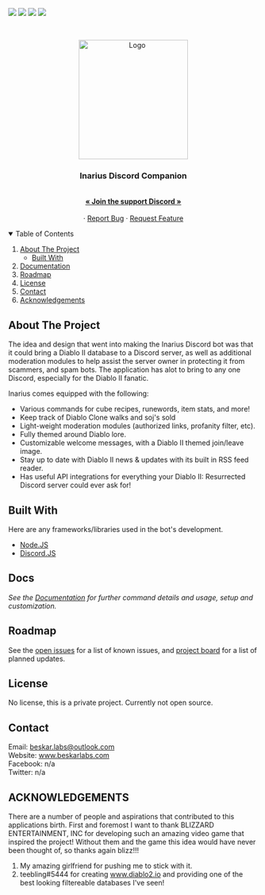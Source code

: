 <!-- PROJECT SHIELDS -->
<!--
*** I'm using markdown "reference style" links for readability.
*** Reference links are enclosed in brackets [ ] instead of parentheses ( ).
*** See the bottom of this document for the declaration of the reference variables
*** for contributors-url, forks-url, etc. This is an optional, concise syntax you may use.
*** https://www.markdownguide.org/basic-syntax/#reference-style-links
-->
[![][readme-shield]][readme-url]
[![][version-shield]][version-url]
[![][issues-shield]][issues-url]
![][discord-shield]



<!-- PROJECT LOGO -->
<br />
<p align="center">
    <img src="https://imgur.com/GH5VnSq.png" alt="Logo" width="220" height="240">

  <h3 align="center">Inarius Discord Companion</h3>

  <p align="center">
    <br />
    <a href="https://discord.gg/WqunCan"><strong>« Join the support Discord »</strong></a>
    <br />
    <br />
    <!-- <a href="https://github.com/othneildrew/Best-README-Template">Invite the Bot</a> -->
    ·
    <a href="https://github.com/ALCHElVlY/inarius/issues">Report Bug</a>
    ·
    <a href="https://github.com/ALCHElVlY/inarius/issues">Request Feature</a>
  </p>
</p>



<!-- TABLE OF CONTENTS -->
<details open="open">
  <summary>Table of Contents</summary>
  <ol>
    <li>
      <a href="#about-the-project">About The Project</a>
      <ul>
        <li><a href="#built-with">Built With</a></li>
      </ul>
    </li>
    <li><a href="#docs">Documentation</a></li>
    <li><a href="#roadmap">Roadmap</a></li>
    <li><a href="#license">License</a></li>
    <li><a href="#contact">Contact</a></li>
    <li><a href="#acknowledgements">Acknowledgements</a></li>
  </ol>
</details>



<!-- ABOUT THE PROJECT -->
## About The Project

<!-- [![Product Name Screen Shot][product-screenshot]](https://example.com) -->

The idea and design that went into making the Inarius Discord bot was that it could bring a Diablo II database to a Discord server, as well as additional moderation modules to help assist the server owner in protecting it from scammers, and spam bots. The application has alot to bring to any one Discord, especially for the Diablo II fanatic.

Inarius comes equipped with the following:
* Various commands for cube recipes, runewords, item stats, and more!
* Keep track of Diablo Clone walks and soj's sold
* Light-weight moderation modules (authorized links, profanity filter, etc).
* Fully themed around Diablo lore.
* Customizable welcome messages, with a Diablo II themed join/leave image.
* Stay up to date with Diablo II news & updates with its built in RSS feed reader.
* Has useful API integrations for everything your Diablo II: Resurrected Discord server could ever ask for!



## Built With

Here are any frameworks/libraries used in the bot's development.
* [Node.JS](https://nodejs.org/en/)
* [Discord.JS](https://discord.js.org/#/)



<!-- Documentation -->
## Docs

_See the [Documentation](#) for further command details and usage, setup and customization._



<!-- ROADMAP -->
## Roadmap

See the [open issues](https://github.com/ALCHElVlY/inarius/issues) for a list of known issues, and [project board](https://github.com/ALCHElVlY/inarius/projects/1) for a list of planned updates.



<!-- LICENSE -->
## License

No license, this is a private project. Currently not open source.



<!-- CONTACT -->
## Contact

Email: beskar.labs@outlook.com<br>
Website: www.beskarlabs.com<br>
Facebook: n/a<br>
Twitter: n/a


<!-- ACKNOWLEDGEMENTS -->
## ACKNOWLEDGEMENTS

There are a number of people and aspirations that contributed to this applications birth. First and foremost I want to thank BLIZZARD ENTERTAINMENT, INC
for developing such an amazing video game that inspired the project! Without them and the game this idea would have never been thought of, so thanks again blizz!!!

1. My amazing girlfriend for pushing me to stick with it.
2. teebling#5444 for creating  www.diablo2.io and providing one of the best looking filtereable databases I've seen!


<!-- MARKDOWN LINKS & IMAGES -->
<!-- https://www.markdownguide.org/basic-syntax/#reference-style-links -->
[readme-shield]: https://img.shields.io/badge/readme%20style-standard-blue.svg?style=plastic
[readme-url]: https://github.com/ALCHElVlY/inarius#readme
[discord-shield]: https://img.shields.io/discord/686731263956090915?color=blue&label=Online%20Discord%20Members&style=plastic
[version-shield]: https://img.shields.io/github/v/tag/ALCHElVlY/inarius?label=version&style=plastic
[version-url]: https://github.com/main/ALCHElVlY/inarius/releases
[issues-shield]: https://img.shields.io/github/issues/ALCHElVlY/inarius?color=blue&style=plastic
[issues-url]: https://github.com/ALCHElVlY/inarius/issues
